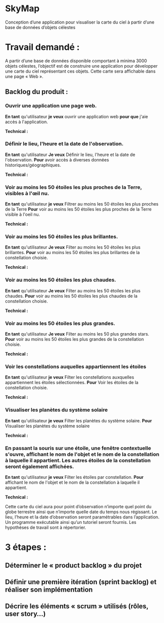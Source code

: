 # SkyMap
Conception d’une application pour visualiser la carte du ciel à partir d’une base de données d’objets célestes

# Travail demandé : 
A partir d’une base de données disponible comportant à minima 3000 objets célestes, l’objectif est de
construire une application pour développer une carte du ciel représentant ces objets. Cette carte sera
affichable dans une page « Web ».

## Backlog du produit :
### Ouvrir une application une page web.
**En tant** qu'utilisateur **je veux** ouvrir une application web **pour que** j'aie accès à l'application.

**Technical :**
  
### Définir le lieu, l'heure et la date de l'observation.
**En tant** qu'utilisateur **Je veux** Définir le lieu, l'heure et la date de l'observation. **Pour** avoir accès à diverses données historiques/géographiques.

**Technical :**

### Voir au moins les 50 étoiles les plus proches de la Terre, visibles à l'œil nu.
**En tant** qu'utilisateur **je veux** Filtrer au moins les 50 étoiles les plus proches de la Terre **Pour** voir au moins les 50 étoiles les plus proches de la Terre visible à l'oeil nu.

**Technical :**

### Voir au moins les 50 étoiles les plus brillantes.
**En tant** qu'utilisateur **Je veux** Filter au moins les 50 étoiles les plus brillantes. **Pour** voir au moins les 50 étoiles les plus brillantes de la constellation choisie.

**Technical :**

### Voir au moins les 50 étoiles les plus chaudes.
**En tant** qu'utilisateur **Je veux** Filter au moins les 50 étoiles les plus chaudes. **Pour** voir au moins les 50 étoiles les plus chaudes de la constellation choisie.

**Technical :**

### Voir au moins les 50 étoiles les plus grandes.
**En tant** qu'utilisateur **Je veux** Filter au moins les 50 plus grandes stars. **Pour** voir au moins les 50 étoiles les plus grandes de la constellation choisie. 

**Technical :**

### Voir les constellations auquelles appartiennent les étoiles
**En tant** qu'utilisateur **je veux** Filter les constellations auxquelles appartiennent les étoiles sélectionnées. **Pour** Voir les étoiles de la constellation choisie.

**Technical :**

### Visualiser les planètes du système solaire
**En tant** qu'utilisateur **je veux** Filter les planètes du système solaire. **Pour** Visualiser les planètes du système solaire

**Technical :**

### En passant la souris sur une étoile, une fenêtre contextuelle s'ouvre, affichant le nom de l'objet et le nom de la constellation à laquelle il appartient. Les autres étoiles de la constellation seront également affichées.
**En tant** qu'utilisateur **je veux** Filter les étoiles par constellation. **Pour** affichant le nom de l'objet et le nom de la constellation à laquelle il appartient.

**Technical :**

Cette carte du ciel aura pour point d’observation n’importe quel point du globe terrestre ainsi que n’importe quelle date du temps nous régissant. Le lieu, l’heure et la date d’observation seront paramétrables dans l’application. 
Un programme exécutable ainsi qu’un tutoriel seront fournis. 
Les hypothèses de travail sont à répertorier.

# 3 étapes :
## Déterminer le « product backlog » du projet
## Définir une première itération (sprint backlog) et réaliser son implémentation
## Décrire les éléments « scrum » utilisés (rôles, user story…) 
